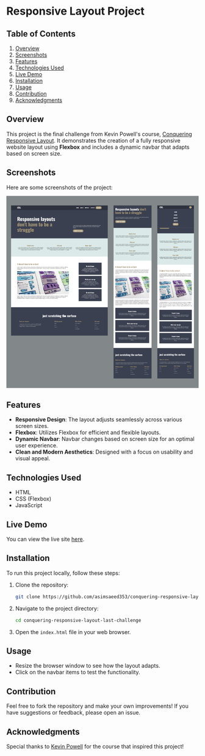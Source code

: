 # Responsive Layout Project

## Table of Contents

1. [Overview](#overview)
2. [Screenshots](#screenshots)
3. [Features](#features)
4. [Technologies Used](#technologies-used)
5. [Live Demo](#live-demo)
6. [Installation](#installation)
7. [Usage](#usage)
8. [Contribution](#contribution)
9. [Acknowledgments](#acknowledgments)

## Overview

This project is the final challenge from Kevin Powell's course, [Conquering Responsive Layout](https://courses.kevinpowell.co/conquering-responsive-layouts). It demonstrates the creation of a fully responsive website layout using **Flexbox** and includes a dynamic navbar that adapts based on screen size.

## Screenshots

Here are some screenshots of the project:

![Large Screen](./project-ss.png)

## Features

- **Responsive Design**: The layout adjusts seamlessly across various screen sizes.
- **Flexbox**: Utilizes Flexbox for efficient and flexible layouts.
- **Dynamic Navbar**: Navbar changes based on screen size for an optimal user experience.
- **Clean and Modern Aesthetics**: Designed with a focus on usability and visual appeal.

## Technologies Used

- HTML
- CSS (Flexbox)
- JavaScript

## Live Demo

You can view the live site [here](https://asimsaeed353.github.io/conquering-responsive-layout-last-challenge/).

## Installation

To run this project locally, follow these steps:

1. Clone the repository:

   ```bash
   git clone https://github.com/asimsaeed353/conquering-responsive-layout-last-challenge.git
   ```

2. Navigate to the project directory:

   ```bash
   cd conquering-responsive-layout-last-challenge
   ```

3. Open the `index.html` file in your web browser.

## Usage

- Resize the browser window to see how the layout adapts.
- Click on the navbar items to test the functionality.

## Contribution

Feel free to fork the repository and make your own improvements! If you have suggestions or feedback, please open an issue.

## Acknowledgments

Special thanks to [Kevin Powell](https://www.kevinpowell.co/) for the course that inspired this project!
